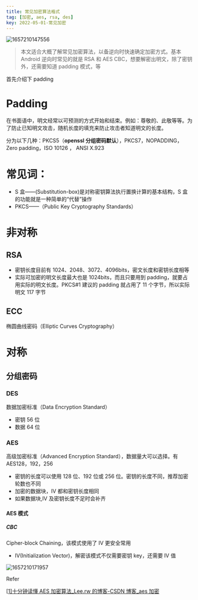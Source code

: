 ```yaml
---
title: 常见加密算法格式
tag: [加密, aes, rsa, des]
key: 2022-05-01-常见加密
---
```


![1657210147556](https://xdo0.github.io/imgsrc/1657210147556.png)

> 本文适合大概了解常见加密算法，以备逆向时快速确定加密方式。基本 Android 逆向时常见的就是 RSA 和 AES CBC，想要解密出明文，除了密钥外，还需要知道 padding 模式，等

首先介绍下 padding

# Padding

在书面语中，明文经常以可预测的方式开始和结束。例如：尊敬的、此敬等等。为了防止已知明文攻击，随机长度的填充来防止攻击者知道明文的长度。

分为以下几种：PKCS5（**openssl 分组密码默认**），PKCS7，NOPADDING，Zero padding，ISO 10126 ， ANSI X.923

# 常见词：

- S 盒——(Substitution-box)是对称密钥算法执行置换计算的基本结构，S 盒的功能就是一种简单的“代替”操作
- PKCS——（Public Key Cryptography Standards）

# 非对称

## RSA

- 密钥长度目前有 1024、2048、3072、4096bits，密文长度和密钥长度相等
- 实际可加密的明文长度最大也是 1024bits，而且只要用到 padding，就要占用实际的明文长度。PKCS#1 建议的 padding 就占用了 11 个字节，所以实际明文 117 字节

## ECC

椭圆曲线密码（Elliptic Curves Cryptography）

# 对称

## 分组密码

### DES

数据加密标准（Data Encryption Standard）

- 密钥 56 位
- 数据 64 位

### AES

高级加密标准（Advanced Encryption Standard），数据量大可以选择。有 AES128，192，256

- 密钥的长度可以使用 128 位、192 位或 256 位。密钥的长度不同，推荐加密轮数也不同
- 加密的数据块，IV 都和密钥长度相同
- 如果数据块,IV 及密钥长度不足时会补齐

#### AES 模式

##### CBC

Cipher-block Chaining，该模式使用了 IV 更安全常用

- IV(Initialization Vector)，解密该模式不仅需要密钥 key，还需要 IV 值

![1657210171957](https://xdo0.github.io/imgsrc/1657210171957.png)

Refer

[[1\]十分钟读懂 AES 加密算法\_Lee.rw 的博客-CSDN 博客\_aes 加密](https://blog.csdn.net/lrwwll/article/details/78069013)
